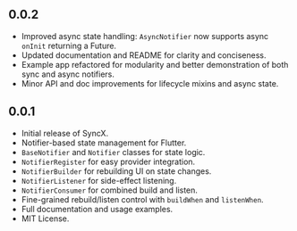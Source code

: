 ## 0.0.2

- Improved async state handling: `AsyncNotifier` now supports async `onInit` returning a Future.
- Updated documentation and README for clarity and conciseness.
- Example app refactored for modularity and better demonstration of both sync and async notifiers.
- Minor API and doc improvements for lifecycle mixins and async state.

## 0.0.1

- Initial release of SyncX.
- Notifier-based state management for Flutter.
- `BaseNotifier` and `Notifier` classes for state logic.
- `NotifierRegister` for easy provider integration.
- `NotifierBuilder` for rebuilding UI on state changes.
- `NotifierListener` for side-effect listening.
- `NotifierConsumer` for combined build and listen.
- Fine-grained rebuild/listen control with `buildWhen` and `listenWhen`.
- Full documentation and usage examples.
- MIT License.
